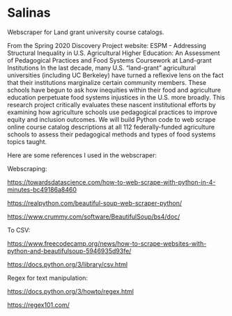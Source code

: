 # Salinas
Webscraper for Land grant university course catalogs.

From the Spring 2020 Discovery Project website:
ESPM - Addressing Structural Inequality in U.S. Agricultural Higher Education: 
An Assessment of Pedagogical Practices and Food Systems Coursework at Land-grant Institutions
In the last decade, many U.S. “land-grant” agricultural universities (including UC Berkeley) 
have turned a reflexive lens on the fact that their institutions marginalize certain community members.
These schools have begun to ask how inequities within their food and agriculture education perpetuate 
food systems injustices in the U.S. more broadly. This research project critically evaluates these 
nascent institutional efforts by examining how agriculture schools use pedagogical practices to improve 
equity and inclusion outcomes. We will build Python code to web scrape online course catalog descriptions 
at all 112 federally-funded agriculture schools to assess their pedagogical methods and types of food 
systems topics taught.

Here are some references I used in the webscraper:

Webscraping:
  
  https://towardsdatascience.com/how-to-web-scrape-with-python-in-4-minutes-bc49186a8460
  
  https://realpython.com/beautiful-soup-web-scraper-python/
  
  https://www.crummy.com/software/BeautifulSoup/bs4/doc/

To CSV:
  
  https://www.freecodecamp.org/news/how-to-scrape-websites-with-python-and-beautifulsoup-5946935d93fe/
  
  https://docs.python.org/3/library/csv.html

Regex for text manipulation:
  
  https://docs.python.org/3/howto/regex.html
  
  https://regex101.com/



